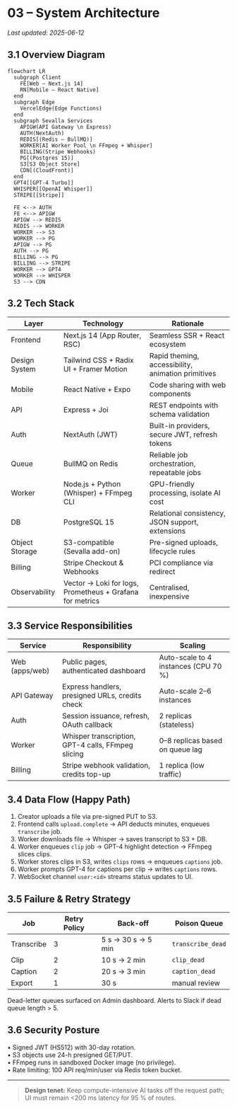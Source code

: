 # 03 – System Architecture

_Last updated: 2025-06-12_

## 3.1 Overview Diagram
```mermaid
flowchart LR
  subgraph Client
    FE[Web – Next.js 14]
    RN[Mobile – React Native]
  end
  subgraph Edge
    VercelEdge(Edge Functions)
  end
  subgraph Sevalla Services
    APIGW(API Gateway \n Express)
    AUTH(NextAuth)
    REDIS[(Redis – BullMQ)]
    WORKER[AI Worker Pool \n FFmpeg + Whisper]
    BILLING(Stripe Webhooks)
    PG[(Postgres 15)]
    S3[S3 Object Store]
    CDN[(CloudFront)]
  end
  GPT4[[GPT-4 Turbo]]
  WHISPER[[OpenAI Whisper]]
  STRIPE[[Stripe]]

  FE <--> AUTH
  FE <--> APIGW
  APIGW --> REDIS
  REDIS --> WORKER
  WORKER --> S3
  WORKER --> PG
  APIGW --> PG
  AUTH --> PG
  BILLING --> PG
  BILLING --> STRIPE
  WORKER --> GPT4
  WORKER --> WHISPER
  S3 --> CDN
```

## 3.2 Tech Stack
Layer | Technology | Rationale
----- | ---------- | ---------
Frontend | Next.js 14 (App Router, RSC) | Seamless SSR + React ecosystem
Design System | Tailwind CSS + Radix UI + Framer Motion | Rapid theming, accessibility, animation primitives
Mobile | React Native + Expo | Code sharing with web components
API | Express + Joi | REST endpoints with schema validation
Auth | NextAuth (JWT) | Built-in providers, secure JWT, refresh tokens
Queue | BullMQ on Redis | Reliable job orchestration, repeatable jobs
Worker | Node.js + Python (Whisper) + FFmpeg CLI | GPU-friendly processing, isolate AI cost
DB | PostgreSQL 15 | Relational consistency, JSON support, extensions
Object Storage | S3-compatible (Sevalla add-on) | Pre-signed uploads, lifecycle rules
Billing | Stripe Checkout & Webhooks | PCI compliance via redirect
Observability | Vector → Loki for logs, Prometheus + Grafana for metrics | Centralised, inexpensive

## 3.3 Service Responsibilities
Service | Responsibility | Scaling
------- | -------------- | -------
Web (apps/web) | Public pages, authenticated dashboard | Auto-scale to 4 instances (CPU 70 %)
API Gateway | Express handlers, presigned URLs, credits check | Auto-scale 2–6 instances
Auth | Session issuance, refresh, OAuth callback | 2 replicas (stateless)
Worker | Whisper transcription, GPT-4 calls, FFmpeg slicing | 0–8 replicas based on queue lag
Billing | Stripe webhook validation, credits top-up | 1 replica (low traffic)

## 3.4 Data Flow (Happy Path)
1. Creator uploads a file via pre-signed PUT to S3.
2. Frontend calls `upload.complete` → API deducts minutes, enqueues `transcribe` job.
3. Worker downloads file → Whisper → saves transcript to S3 + DB.
4. Worker enqueues `clip` job → GPT-4 highlight detection → FFmpeg slices clips.
5. Worker stores clips in S3, writes `clips` rows → enqueues `captions` job.
6. Worker prompts GPT-4 for captions per clip → writes `captions` rows.
7. WebSocket channel `user:<id>` streams status updates to UI.

## 3.5 Failure & Retry Strategy
Job | Retry Policy | Back-off | Poison Queue
----|--------------|----------|-------------
Transcribe | 3 | 5 s → 30 s → 5 min | `transcribe_dead`
Clip | 2 | 10 s → 2 min | `clip_dead`
Caption | 2 | 20 s → 3 min | `caption_dead`
Export | 1 | 30 s | manual review

Dead-letter queues surfaced on Admin dashboard. Alerts to Slack if dead queue length > 5.

## 3.6 Security Posture
• Signed JWT (HS512) with 30-day rotation.  
• S3 objects use 24-h presigned GET/PUT.  
• FFmpeg runs in sandboxed Docker image (no privilege).  
• Rate limiting: 100 API req/min/user via Redis token bucket.

---

> **Design tenet:** Keep compute-intensive AI tasks off the request path; UI must remain <200 ms latency for 95 % of routes. 